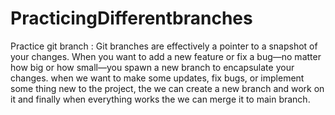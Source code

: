 # PracticingDifferentbranches
Practice
git branch :
Git branches are effectively a pointer to a snapshot of your changes. When you want to add 
a new feature or fix a bug—no matter how big or how small—you spawn a new branch to encapsulate your changes.
when we want to make some updates, fix bugs, or implement some thing new to the project, the we can create a new
branch and work on it and finally when everything works the we can merge it to main branch.
